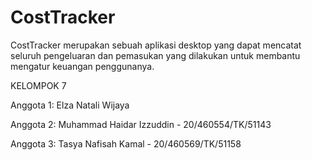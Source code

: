 # CostTracker
CostTracker merupakan sebuah aplikasi desktop yang dapat mencatat seluruh pengeluaran dan pemasukan yang dilakukan untuk membantu mengatur keuangan penggunanya.

KELOMPOK 7

Anggota 1: Elza Natali Wijaya

Anggota 2: Muhammad Haidar Izzuddin - 20/460554/TK/51143

Anggota 3: Tasya Nafisah Kamal - 20/460569/TK/51158
